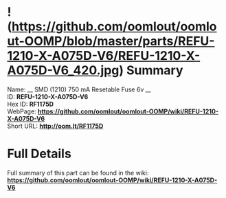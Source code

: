 
!(https://github.com/oomlout/oomlout-OOMP/blob/master/parts/REFU-1210-X-A075D-V6/REFU-1210-X-A075D-V6_420.jpg)
Summary
=================
  
Name: __ SMD (1210) 750 mA Resetable Fuse 6v __    
ID: __REFU-1210-X-A075D-V6__   
Hex ID: __RF1175D__   
WebPage: __https://github.com/oomlout/oomlout-OOMP/wiki/REFU-1210-X-A075D-V6__   
Short URL: __http://oom.lt/RF1175D__   

Full Details
==========================
Full summary of this part can be found in the wiki:   
__https://github.com/oomlout/oomlout-OOMP/wiki/REFU-1210-X-A075D-V6__    

